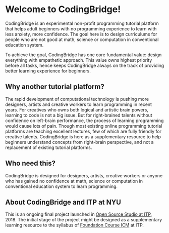 # Welcome to CodingBridge!

CodingBridge is an experimental non-profit programming tutorial platform that helps adult beginners with no programming experience to learn with less anxiety, more confidence. The goal here is to design curriculums for people who are not good at math, science or computation in conventional education system. 

To achieve the goal, CodingBridge has one core fundamental value: design everything with empathetic approach. This value owns highest priority before all tasks, hence keeps CodingBridge always on the track of providing better learning experience for beginners. 

## Why another tutorial platform?

The rapid development of computational technology is pushing more designers, artists and creative workers to learn programming in recent years. For creatives who owns both logical and artistic brain powers, learning to code is not a big issue. But for right-brained talents without confidence on left-brain performance, the process of learning programming would cause lots of pain. Though most existing online programming tutorial platforms are teaching excellent lectures, few of which are fully friendly for creative talents. CodingBridge is here as a supplementary resource to help beginners understand concepts from right-brain perspective, and not a replacement of existing tutorial platforms. 

## Who need this?

CodingBridge is designed for designers, artists, creative workers or anyone who has gained no confidence at math, science or computation in conventional education system to learn programming. 

## About CodingBridge and ITP at NYU

This is an ongoing final project launched in [Open Source Studio at ITP](https://github.com/Open-Source-Studio-at-ITP), 2018. The initial stage of the project might be designed as a supplementary learning resource to the syllabus of [Foundation Course ICM](https://github.com/ITPNYU/ICM-2018) at ITP. 
